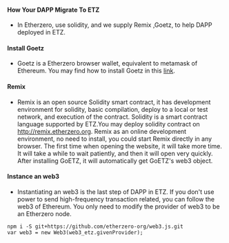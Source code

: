 #### How Your DAPP Migrate To ETZ
* In Etherzero, use solidity, and we supply Remix ,Goetz, to help DAPP deployed in ETZ.

####  Install Goetz 
* Goetz is a Etherzero browser wallet, equivalent to metamask of Ethereum. You may find how to  install Goetz in this [link](https://github.com/etherzero-org/wiki/blob/master/file/Install-GoETZ.md).

 #### Remix 
 * Remix is ​​an open source Solidity smart contract, it has development environment for  solidity, basic compilation, deploy to a local or test network, and execution of the contract. Solidity is a smart contract language supported by ETZ.You may  deploy solidity contract on http://remix.etherzero.org. Remix as an online development environment, no need to install, you could start Remix directly in any browser. The first time when opening the website, it will take more time. It will take a while to wait patiently, and then it will open very quickly. After installing GoETZ, it will automatically get GoETZ's web3 object.

#### Instance an web3
 * Instantiating an web3 is the last step of DAPP in ETZ. If you don't use power to send high-frequency transaction related, you can follow the web3 of Ethereum. You only need to modify the provider of web3 to be an Etherzero node.
```
npm i -S git+https://github.com/etherzero-org/web3.js.git
var web3 = new Web3(web3_etz.givenProvider);
```
